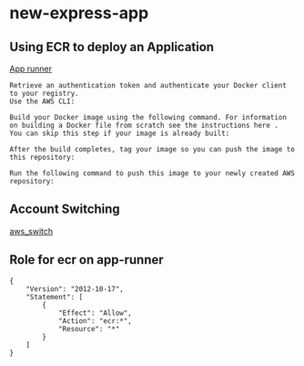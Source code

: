 # new-express-app

## Using ECR to deploy an Application

[App runner](https://www.apprunnerworkshop.com/getting-started/)

```
Retrieve an authentication token and authenticate your Docker client to your registry.
Use the AWS CLI:

Build your Docker image using the following command. For information on building a Docker file from scratch see the instructions here .
You can skip this step if your image is already built:

After the build completes, tag your image so you can push the image to this repository:

Run the following command to push this image to your newly created AWS repository:

```

## Account Switching
[aws_switch](https://dev.to/hmintoh/how-to-use-multiple-aws-accounts-with-the-aws-cli-3lge#:~:text=To%20switch%20between%20different%20AWS,line%20via%20export%20AWS_PROFILE%3Dprofile_name%20.)


## Role for ecr on app-runner

```
{
    "Version": "2012-10-17",
    "Statement": [
        {
            "Effect": "Allow",
            "Action": "ecr:*",
            "Resource": "*"
        }
    ]
}

```




